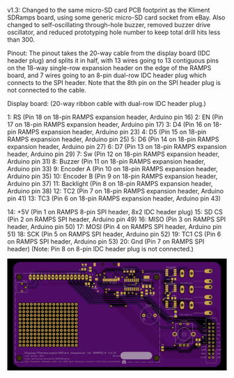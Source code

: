 v1.3: Changed to the same micro-SD card PCB footprint as the Kliment SDRamps board, using some generic micro-SD card socket from eBay.
Also changed to self-oscillating through-hole buzzer, removed buzzer drive oscillator, and reduced prototyping hole number to keep total drill hits less than 300.

Pinout: The pinout takes the 20-way cable from the display board (IDC header plug) and splits it in half, with 13 wires going to 13 contiguous pins on the 18-way single-row
expansion header on the edge of the RAMPS board, and 7 wires going to an 8-pin dual-row IDC header plug which connects to the SPI header. Note that the 8th pin on the
SPI header plug is not connected to the cable.

Display board: (20-way ribbon cable with dual-row IDC header plug.)

1: RS (Pin 18 on 18-pin RAMPS expansion header, Arduino pin 16) 
2: EN (Pin 17 on 18-pin RAMPS expansion header, Arduino pin 17) 
3: D4 (Pin 16 on 18-pin RAMPS expansion header, Arduino pin 23) 
4: D5 (Pin 15 on 18-pin RAMPS expansion header, Arduino pin 25) 
5: D6 (Pin 14 on 18-pin RAMPS expansion header, Arduino pin 27) 
6: D7 (Pin 13 on 18-pin RAMPS expansion header, Arduino pin 29) 
7: Sw (Pin 12 on 18-pin RAMPS expansion header, Arduino pin 31) 
8: Buzzer (Pin 11 on 18-pin RAMPS expansion header, Arduino pin 33) 
9: Encoder A (Pin 10 on 18-pin RAMPS expansion header, Arduino pin 35) 
10: Encoder B (Pin 9 on 18-pin RAMPS expansion header, Arduino pin 37) 
11: Backlight (Pin 8 on 18-pin RAMPS expansion header, Arduino pin 38) 
12: TC2 (Pin 7 on 18-pin RAMPS expansion header, Arduino pin 41) 
13: TC3 (Pin 6 on 18-pin RAMPS expansion header, Arduino pin 43) 

14: +5V (Pin 1 on RAMPS 8-pin SPI header, 8x2 IDC header plug)
15: SD CS (Pin 2 on RAMPS SPI header, Arduino pin 49) 
16: MISO (Pin 3 on RAMPS SPI header, Arduino pin 50) 
17: MOSI (Pin 4 on RAMPS SPI header, Arduino pin 51) 
18: SCK (Pin 5 on RAMPS SPI header, Arduino pin 52) 
19: TC1 CS (Pin 6 on RAMPS SPI header, Arduino pin 53) 
20: Gnd (Pin 7 on RAMPS SPI header)
(Note: Pin 8 on 8-pin IDC header plug is not connected.)

 ![](https://github.com/lukeweston/RAMPSdisplay/raw/master/v1.3/RAMPSdisplay-pcb.png)
